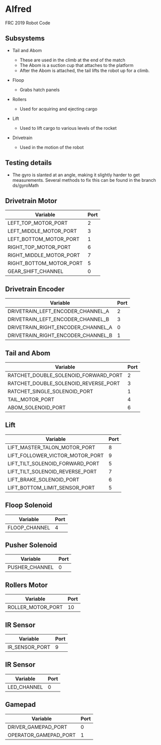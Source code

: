 # Alfred

FRC 2019 Robot Code

## Subsystems

- Tail and Abom
  - These are used in the climb at the end of the match
  - The Abom is a suction cup that attaches to the platform
  - After the Abom is attached, the tail lifts the robot up for a climb.

- Floop
  - Grabs hatch panels

- Rollers
  - Used for acquiring and ejecting cargo

- Lift
  - Used to lift cargo to various levels of the rocket

- Drivetrain
  - Used in the motion of the robot

## Testing details

- The gyro is slanted at an angle, making it slightly harder to get measurements.  Several methods to fix this can be found in the branch ds/gyroMath

## Drivetrain Motor 
Variable | Port
-|-
LEFT_TOP_MOTOR_PORT | 2
LEFT_MIDDLE_MOTOR_PORT | 3
LEFT_BOTTOM_MOTOR_PORT | 1
RIGHT_TOP_MOTOR_PORT | 6
RIGHT_MIDDLE_MOTOR_PORT | 7
RIGHT_BOTTOM_MOTOR_PORT | 5
GEAR_SHIFT_CHANNEL | 0

## Drivetrain Encoder 
Variable | Port
-|-
DRIVETRAIN_LEFT_ENCODER_CHANNEL_A | 2
DRIVETRAIN_LEFT_ENCODER_CHANNEL_B | 3
DRIVETRAIN_RIGHT_ENCODER_CHANNEL_A | 0
DRIVETRAIN_RIGHT_ENCODER_CHANNEL_B | 1

## Tail and Abom 
Variable | Port
-|-
RATCHET_DOUBLE_SOLENOID_FORWARD_PORT | 2
RATCHET_DOUBLE_SOLENOID_REVERSE_PORT | 3
RATCHET_SINGLE_SOLENOID_PORT | 1
TAIL_MOTOR_PORT | 4
ABOM_SOLENOID_PORT | 6

## Lift 
Variable | Port
-|-
LIFT_MASTER_TALON_MOTOR_PORT | 8
LIFT_FOLLOWER_VICTOR_MOTOR_PORT | 9
LIFT_TILT_SOLENOID_FORWARD_PORT | 5
LIFT_TILT_SOLENOID_REVERSE_PORT | 7
LIFT_BRAKE_SOLENOID_PORT | 6
LIFT_BOTTOM_LIMIT_SENSOR_PORT | 5

## Floop Solenoid 
Variable | Port
-|-
FLOOP_CHANNEL | 4

## Pusher Solenoid 
Variable | Port
-|-
PUSHER_CHANNEL | 0

## Rollers Motor 
Variable | Port
-|-
ROLLER_MOTOR_PORT | 10

## IR Sensor 
Variable | Port
-|-
IR_SENSOR_PORT | 9

## IR Sensor 
Variable | Port
-|-
LED_CHANNEL | 0

## Gamepad 
Variable | Port
-|-
DRIVER_GAMEPAD_PORT | 0
OPERATOR_GAMEPAD_PORT | 1
